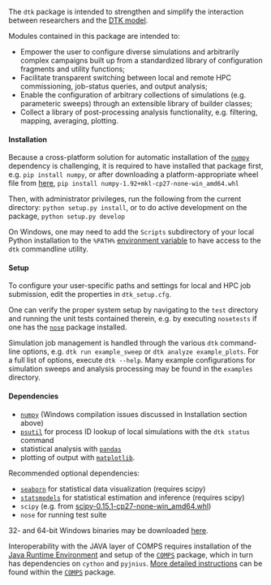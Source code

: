 The `dtk` package is intended to strengthen and simplify the interaction between researchers and the [DTK model](http://idmod.org/idmdoc/).

Modules contained in this package are intended to:
- Empower the user to configure diverse simulations and arbitrarily complex campaigns built up from a standardized library of configuration fragments and utility functions; 
- Facilitate transparent switching between local and remote HPC commissioning, job-status queries, and output analysis;
- Enable the configuration of arbitrary collections of simulations (e.g. parameteric sweeps) through an extensible library of builder classes; 
- Collect a library of post-processing analysis functionality, e.g. filtering, mapping, averaging, plotting.

#### Installation

Because a cross-platform solution for automatic installation of the [`numpy`](https://pypi.python.org/pypi/numpy) dependency is challenging, it is required to have installed that package first, e.g. `pip install numpy`, or after downloading a platform-appropriate wheel file from [here](http://www.lfd.uci.edu/~gohlke/pythonlibs), `pip install numpy-1.92+mkl-cp27-none-win_amd64.whl`

Then, with administrator privileges, run the following from the current directory: `python setup.py install`, or to do active development on the package, `python setup.py develop`

On Windows, one may need to add the `Scripts` subdirectory of your local Python installation to the `%PATH%` [environment variable](https://www.java.com/en/download/help/path.xml) to have access to the `dtk` commandline utility.

#### Setup

To configure your user-specific paths and settings for local and HPC job submission, edit the properties in `dtk_setup.cfg`.

One can verify the proper system setup by navigating to the `test` directory and running the unit tests contained therein, e.g. by executing `nosetests` if one has the [`nose`](http://nose.readthedocs.org/en/latest/index.html) package installed.

Simulation job management is handled through the various `dtk` command-line options, e.g. `dtk run example_sweep` or `dtk analyze example_plots`.  For a full list of options, execute `dtk --help`.  Many example configurations for simulation sweeps and analysis processing may be found in the `examples` directory.

#### Dependencies

* [`numpy`](https://pypi.python.org/pypi/numpy) (Windows compilation issues discussed in Installation section above)
* [`psutil`](https://pypi.python.org/pypi/psutil) for process ID lookup of local simulations with the `dtk status` command
* statistical analysis with [`pandas`](https://pypi.python.org/pypi/pandas)
* plotting of output with [`matplotlib`](https://pypi.python.org/pypi/matplotlib).

Recommended optional dependencies: 
* [`seaborn`](http://stanford.edu/~mwaskom/software/seaborn/) for statistical data visualization (requires scipy)
* [`statsmodels`](https://pypi.python.org/pypi/statsmodels) for statistical estimation and inference (requires scipy)
* `scipy` (e.g. from [scipy-0.15.1-cp27-none-win_amd64.whl](http://www.lfd.uci.edu/~gohlke/pythonlibs))
* `nose` for running test suite

32- and 64-bit Windows binaries may be downloaded [here](http://www.lfd.uci.edu/~gohlke/pythonlibs).

Interoperability with the JAVA layer of COMPS requires installation of the [Java Runtime Environment](http://www.oracle.com/technetwork/java/javase/downloads/server-jre7-downloads-1931105.html) and setup of the [`COMPS`](https://github.com/edwenger/COMPS) package, which in turn has dependencies on `cython` and `pyjnius`.  [More detailed instructions](https://github.com/edwenger/COMPS/blob/master/README.md) can be found within the [`COMPS`](https://github.com/edwenger/COMPS) package.
